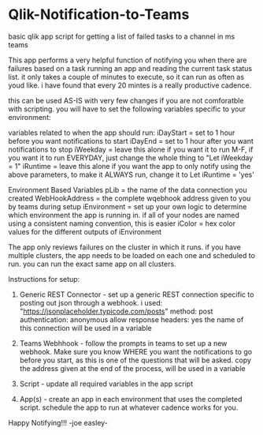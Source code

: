# Qlik-Notification-to-Teams
 basic qlik app script for getting a list of failed tasks to a channel in ms teams


This app performs a very helpful function of notifying you when there are failures based on 
a task running an app and reading the current task status list.  it only takes a couple of
minutes to execute, so it can run as often as youd like.  i have found that every 20 mintes 
is a really productive cadence.

this can be used AS-IS with very few changes if you are not comforatble with scripting. you
will have to set the following variables specific to your environment:

variables related to when the app should run:
    iDayStart = set to 1 hour before you want notifications to start
    iDayEnd = set to 1 hour after you want notifications to stop
    iWeekday = leave this alone if you want it to run M-F, if you want 
        it to run EVERYDAY, just change the whole thing to "Let iWeekday = 1"
    iRuntime = leave this alone if you want the app to only notify 
        using the above parameters, to make it ALWAYS run, change 
        it to Let iRuntime = 'yes'

Environment Based Variables
    pLib = the name of the data connection you created
    WebHookAddress = the complete wqebhook address given 
        to you by teams during setup
    iEnvironment = set up your own logic to determine which environment
        the app is running in. if all of your nodes are named using a
        consistent naming convention, this is easier
    iColor = hex color values for the different outputs of iEnvironment

The app only reviews failures on the cluster in which it runs. if
you have multiple clusters, the app needs to be loaded on each one
and scheduled to run. you can run the exact same app on all clusters.

Instructions for setup:
1. Generic REST Connector - set up a generic REST connection specific to 
    posting out json through a webhook. i used:
        "https://jsonplaceholder.typicode.com/posts"
        method: post
        authentication: anonymous
        allow response headers: yes
   the name of this connection will be used in a variable

2. Teams Webhhook - follow the prompts in teams to set up a new webhook.
    Make sure you know WHERE you want the notifications to go before you 
    start, as this is one of the questions that will be asked. copy the
    address given at the end of the process, will be used in a variable

3. Script - update all required variables in the app script

4. App(s) - create an app in each environment that uses the completed 
    script.  schedule the app to run at whatever cadence works for you.


Happy Notifying!!!
-joe easley-